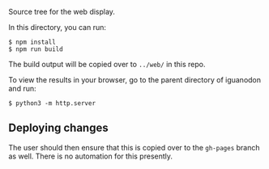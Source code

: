Source tree for the web display.

In this directory, you can run:

```
$ npm install
$ npm run build
```

The build output will be copied over to `../web/` in this repo.

To view the results in your browser, go to the parent directory 
of iguanodon and run:
```
$ python3 -m http.server
```

## Deploying changes
The user should then ensure that this is copied over to the `gh-pages` branch as well. 
There is no automation for this presently.